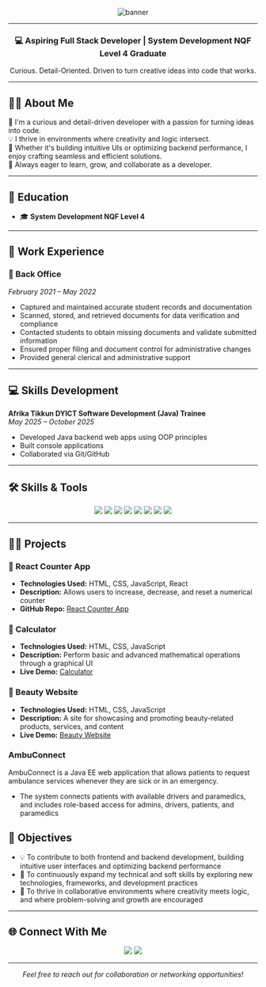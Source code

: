 <p align="center">
  <img src="https://capsule-render.vercel.app/api?type=waving&color=0abde3&height=200&section=header&text=Hi%20I'm%20Lisakhanya%20Duka!&fontSize=40&fontAlignY=35&desc=Aspiring%20Software%20Developer%20%7C%20Detail-Driven%20&descAlignY=55&animation=twinkling" alt="banner" />
</p>

---

<h3 align="center">💻 Aspiring Full Stack Developer | System Development NQF Level 4 Graduate</h3>
<p align="center">Curious. Detail-Oriented. Driven to turn creative ideas into code that works.</p>

---

## 👩‍💻 About Me

🌱 I'm a curious and detail-driven developer with a passion for turning ideas into code.  
💡 I thrive in environments where creativity and logic intersect.  
🧠 Whether it's building intuitive UIs or optimizing backend performance, I enjoy crafting seamless and efficient solutions.  
🚀 Always eager to learn, grow, and collaborate as a developer.

---

## 🧠 Education

- 🎓 **System Development NQF Level 4**

---

## 💼 Work Experience

### 📁 Back Office  
*February 2021 – May 2022*  
- Captured and maintained accurate student records and documentation  
- Scanned, stored, and retrieved documents for data verification and compliance  
- Contacted students to obtain missing documents and validate submitted information  
- Ensured proper filing and document control for administrative changes  
- Provided general clerical and administrative support

---

## 💻 Skills Development

**Afrika Tikkun DYICT Software Development (Java) Trainee**  
*May 2025 – October 2025*  
- Developed Java backend web apps using OOP principles  
- Built console applications  
- Collaborated via Git/GitHub

---

## 🛠️ Skills & Tools

<p align="center">
  <img src="https://img.shields.io/badge/Java-ED8B00?style=for-the-badge&logo=openjdk&logoColor=white" />
  <img src="https://img.shields.io/badge/Python-3776AB?style=for-the-badge&logo=python&logoColor=white" />
  <img src="https://img.shields.io/badge/MySQL-00758F?style=for-the-badge&logo=mysql&logoColor=white" />
  <img src="https://img.shields.io/badge/HTML5-E34F26?style=for-the-badge&logo=html5&logoColor=white" />
  <img src="https://img.shields.io/badge/CSS3-1572B6?style=for-the-badge&logo=css3&logoColor=white" />
  <img src="https://img.shields.io/badge/JavaScript-F7DF1E?style=for-the-badge&logo=javascript&logoColor=black" />
  <img src="https://img.shields.io/badge/Git-F05032?style=for-the-badge&logo=git&logoColor=white" />
  <img src="https://img.shields.io/badge/GitHub-181717?style=for-the-badge&logo=github&logoColor=white" />
</p>

---

## 👨‍💻 Projects

### 🔢 React Counter App  
- **Technologies Used:** HTML, CSS, JavaScript, React  
- **Description:** Allows users to increase, decrease, and reset a numerical counter  
- **GitHub Repo:** [React Counter App](https://github.com/Lisa87-d/React.git)

### 🧮 Calculator  
- **Technologies Used:** HTML, CSS, JavaScript  
- **Description:** Perform basic and advanced mathematical operations through a graphical UI  
- **Live Demo:** [Calculator](https://github.com/Lisa87-d/calculator.git)

### 💄 Beauty Website  
- **Technologies Used:** HTML, CSS, JavaScript  
- **Description:** A site for showcasing and promoting beauty-related products, services, and content
- **Live Demo:** [Beauty Website](https://github.com/Lisa87-d/website.git)


###  AmbuConnect   
AmbuConnect is a Java EE web application that allows patients to request ambulance services whenever they are sick or in an emergency.
- The system connects patients with available drivers and paramedics, and includes role-based access for admins, drivers, patients, and paramedics



## 🌟 Objectives

- 💡 To contribute to both frontend and backend development, building intuitive user interfaces and optimizing backend performance  
- 🌱 To continuously expand my technical and soft skills by exploring new technologies, frameworks, and development practices  
- 🤝 To thrive in collaborative environments where creativity meets logic, and where problem-solving and growth are encouraged  

---

## 🌐 Connect With Me

<p align="center">
  <a href="mailto:dukalisakhanya@gmail.com"><img src="https://img.shields.io/badge/Email-D14836?style=for-the-badge&logo=gmail&logoColor=white" /></a>
  <a href="https://www.linkedin.com/in/mandy-matsane-8168a226a/" target="_blank"><img src="https://img.shields.io/badge/LinkedIn-0A66C2?style=for-the-badge&logo=linkedin&logoColor=white" /></a>
</p>

---

<p align="center"><em>Feel free to reach out for collaboration or networking opportunities!</em></p>
